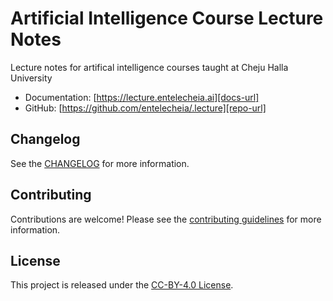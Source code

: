 # Artificial Intelligence Course Lecture Notes

<!-- Links: -->
[license-image]: https://img.shields.io/github/license/entelecheia/.lecture
[license-url]: https://github.com/entelecheia/.lecture/blob/main/LICENSE
[version-image]: https://img.shields.io/github/v/release/entelecheia/.lecture?sort=semver
[release-date-image]: https://img.shields.io/github/release-date/entelecheia/.lecture
[release-url]: https://github.com/entelecheia/.lecture/releases
[conventional-commits-image]: https://img.shields.io/badge/Conventional%20Commits-1.0.0-%23FE5196?logo=conventionalcommits&logoColor=white
[conventional commits]: https://conventionalcommits.org
[jupyter-book-image]: https://jupyterbook.org/en/stable/_images/badge.svg
[jupyter book]: https://jupyterbook.org

[repo-url]: https://github.com/entelecheia/.lecture
[pypi-url]: https://pypi.org/project/lecture
[docs-url]: https://lecture.entelecheia.ai
[changelog]: https://github.com/entelecheia/.lecture/blob/main/CHANGELOG.md
[contributing guidelines]: https://github.com/entelecheia/.lecture/blob/main/CONTRIBUTING.md
<!-- Links: -->

Lecture notes for artifical intelligence courses taught at Cheju Halla University

- Documentation: [https://lecture.entelecheia.ai][docs-url]
- GitHub: [https://github.com/entelecheia/.lecture][repo-url]

## Changelog

See the [CHANGELOG] for more information.

## Contributing

Contributions are welcome! Please see the [contributing guidelines] for more information.

## License

This project is released under the [CC-BY-4.0 License][license-url].
